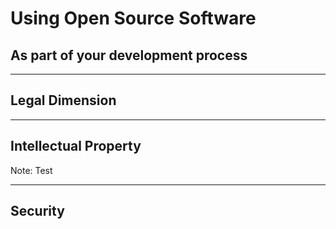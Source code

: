 # Using Open Source Software

## As part of your development process

---

## Legal Dimension

------

## Intellectual Property

Note:
Test

------

## Security
